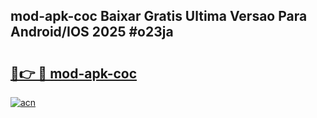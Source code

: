 ## mod-apk-coc Baixar Gratis Ultima Versao Para Android/IOS 2025 #o23ja

# <h2><a href="https://ainizakaria.my?title=mod-apk-coc&ref=20M">🔗👉 🔴 mod-apk-coc</a></h2>

[![acn](https://github.com/user-attachments/assets/0f9c940e-d8b0-45ae-aac7-cd30a18b3e1c)](https://ainizakaria.my?title=mod-apk-coc&ref=20M)

